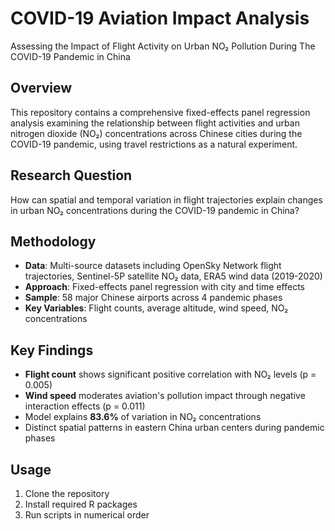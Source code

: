 # COVID-19 Aviation Impact Analysis
Assessing the Impact of Flight Activity on Urban NO₂ Pollution During The COVID-19 Pandemic in China

## Overview
This repository contains a comprehensive fixed-effects panel regression analysis examining the relationship between flight activities and urban nitrogen dioxide (NO₂) concentrations across Chinese cities during the COVID-19 pandemic, using travel restrictions as a natural experiment.

## Research Question
How can spatial and temporal variation in flight trajectories explain changes in urban NO₂ concentrations during the COVID-19 pandemic in China?

## Methodology
- **Data**: Multi-source datasets including OpenSky Network flight trajectories, Sentinel-5P satellite NO₂ data, ERA5 wind data (2019-2020)
- **Approach**: Fixed-effects panel regression with city and time effects
- **Sample**: 58 major Chinese airports across 4 pandemic phases
- **Key Variables**: Flight counts, average altitude, wind speed, NO₂ concentrations

## Key Findings
- **Flight count** shows significant positive correlation with NO₂ levels (p = 0.005)
- **Wind speed** moderates aviation's pollution impact through negative interaction effects (p = 0.011)
- Model explains **83.6%** of variation in NO₂ concentrations
- Distinct spatial patterns in eastern China urban centers during pandemic phases

## Usage
1. Clone the repository
2. Install required R packages 
3. Run scripts in numerical order
